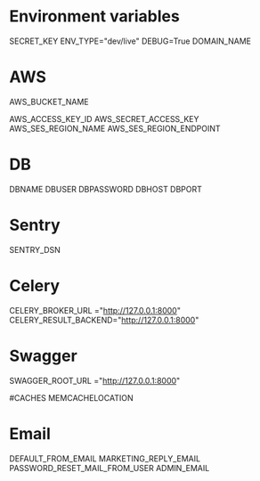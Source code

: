 # Environment variables

SECRET_KEY
ENV_TYPE="dev/live"
DEBUG=True
DOMAIN_NAME

# AWS
AWS_BUCKET_NAME

AWS_ACCESS_KEY_ID
AWS_SECRET_ACCESS_KEY
AWS_SES_REGION_NAME
AWS_SES_REGION_ENDPOINT


# DB
DBNAME
DBUSER
DBPASSWORD
DBHOST
DBPORT

# Sentry
SENTRY_DSN

# Celery
CELERY_BROKER_URL ="http://127.0.0.1:8000"
CELERY_RESULT_BACKEND="http://127.0.0.1:8000"

# Swagger
SWAGGER_ROOT_URL ="http://127.0.0.1:8000"

#CACHES
MEMCACHELOCATION

# Email
DEFAULT_FROM_EMAIL
MARKETING_REPLY_EMAIL
PASSWORD_RESET_MAIL_FROM_USER
ADMIN_EMAIL
